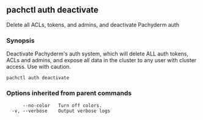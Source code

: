 ## pachctl auth deactivate

Delete all ACLs, tokens, and admins, and deactivate Pachyderm auth

### Synopsis


Deactivate Pachyderm's auth system, which will delete ALL auth tokens, ACLs and admins, and expose all data in the cluster to any user with cluster access. Use with caution.

```
pachctl auth deactivate
```

### Options inherited from parent commands

```
      --no-color   Turn off colors.
  -v, --verbose    Output verbose logs
```

